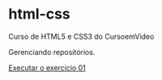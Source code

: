 # html-css
 Curso de HTML5 e CSS3 do CursoemVideo

Gerenciando repositórios.

<a href="https://kaykyf3.github.io/html-css/exerc%C3%ADcios/ex001/">Executar o exercício 01 </a>